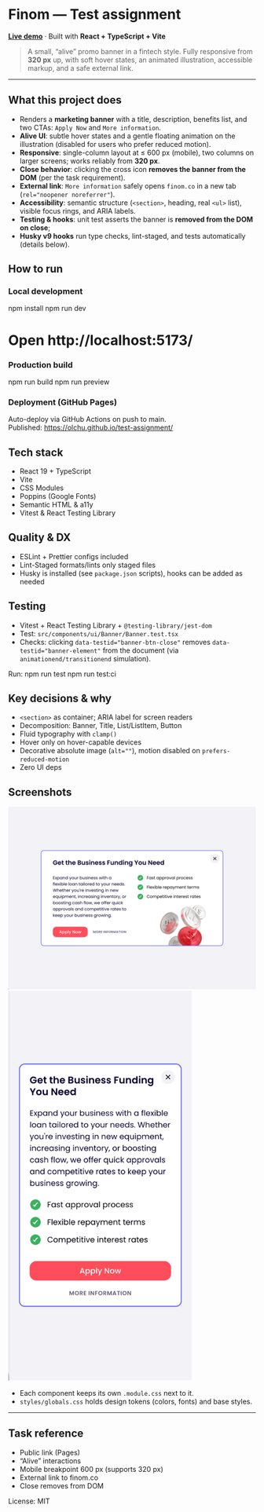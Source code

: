 # Finom — Test assignment

[**Live demo**](https://olchu.github.io/test-assignment/) · Built with **React + TypeScript + Vite**

> A small, “alive” promo banner in a fintech style. Fully responsive from **320 px** up, with soft hover states, an animated illustration, accessible markup, and a safe external link.

---

## What this project does

- Renders a **marketing banner** with a title, description, benefits list, and two CTAs: `Apply Now` and `More information`.
- **Alive UI**: subtle hover states and a gentle floating animation on the illustration (disabled for users who prefer reduced motion).
- **Responsive**: single-column layout at ≤ 600 px (mobile), two columns on larger screens; works reliably from **320 px**.
- **Close behavior**: clicking the cross icon **removes the banner from the DOM** (per the task requirement).
- **External link**: `More information` safely opens `finom.co` in a new tab (`rel="noopener noreferrer"`).
- **Accessibility**: semantic structure (`<section>`, heading, real `<ul>` list), visible focus rings, and ARIA labels.
- **Testing & hooks**: unit test asserts the banner is **removed from the DOM on close**;
- **Husky v9 hooks** run type checks, lint-staged, and tests automatically (details below).

## How to run

### Local development

npm install
npm run dev

# Open http://localhost:5173/

### Production build

npm run build
npm run preview

### Deployment (GitHub Pages)

Auto-deploy via GitHub Actions on push to main.  
Published: https://olchu.github.io/test-assignment/

## Tech stack

- React 19 + TypeScript
- Vite
- CSS Modules
- Poppins (Google Fonts)
- Semantic HTML & a11y
- Vitest & React Testing Library

## Quality & DX

- ESLint + Prettier configs included
- Lint-Staged formats/lints only staged files
- Husky is installed (see `package.json` scripts), hooks can be added as needed

## Testing

- Vitest + React Testing Library + `@testing-library/jest-dom`
- Test: `src/components/ui/Banner/Banner.test.tsx`
- Checks: clicking `data-testid="banner-btn-close"` removes `data-testid="banner-element"` from the document (via `animationend/transitionend` simulation).

Run:
npm run test
npm run test:ci

## Key decisions & why

- `<section>` as container; ARIA label for screen readers
- Decomposition: Banner, Title, List/ListItem, Button
- Fluid typography with `clamp()`
- Hover only on hover-capable devices
- Decorative absolute image (`alt=""`), motion disabled on `prefers-reduced-motion`
- Zero UI deps

## Screenshots

![Desktop](docs/screenshot-desktop.png)
<img src="docs/screenshot-mobile.png" alt="Mobile" width="375px" />

- Each component keeps its own `.module.css` next to it.
- `styles/globals.css` holds design tokens (colors, fonts) and base styles.

---

## Task reference

- Public link (Pages)
- “Alive” interactions
- Mobile breakpoint 600 px (supports 320 px)
- External link to finom.co
- Close removes from DOM

License: MIT
